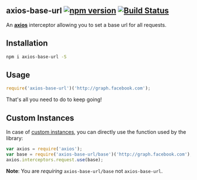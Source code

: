 ## axios-base-url [![npm version](http://img.shields.io/npm/v/axios-base-url.svg?style=flat-square)](https://npmjs.org/package/axios-base-url?style=flat-square) [![Build Status](https://img.shields.io/travis/srph/axios-base-url.svg?style=flat-square)](https://travis-ci.org/srph/axios-base-url?branch=master)
An [**axios**](https://github.com/mzabriskie/axios) interceptor allowing you to set a base url for all requests.

## Installation
```bash
npm i axios-base-url -S
```

## Usage
```js
require('axios-base-url')('http://graph.facebook.com');
```
That's all you need to do to keep going!

## Custom Instances
In case of [custom instances](https://github.com/mzabriskie/axios#interceptors), you can directly use the function used by the library:

```js
var axios = require('axios');
var base = require('axios-base-url/base')('http://graph.facebook.com');
axios.interceptors.request.use(base);
```

**Note**: You are *requiring* `axios-base-url/base` not `axios-base-url`.